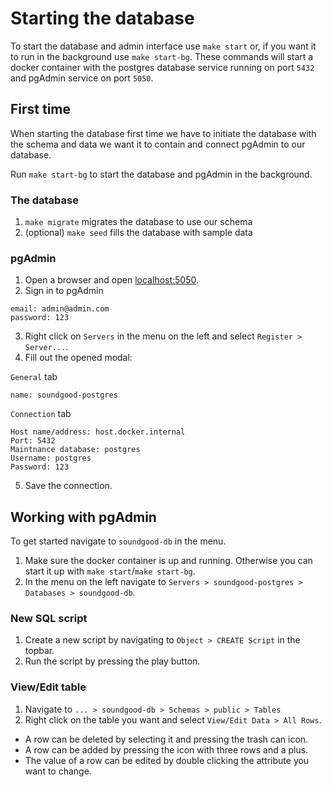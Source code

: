 # Starting the database

To start the database and admin interface use `make start` or, if you want it to run in the background use `make start-bg`. These commands will start a docker container with the postgres database service running on port `5432` and pgAdmin service on port `5050`.

## First time

When starting the database first time we have to initiate the database with the schema and data we want it to contain and connect pgAdmin to our database.

Run `make start-bg` to start the database and pgAdmin in the background.

### The database

1. `make migrate` migrates the database to use our schema
2. (optional) `make seed` fills the database with sample data

### pgAdmin

1. Open a browser and open [localhost:5050](http://localhost:5050).
2. Sign in to pgAdmin

```
email: admin@admin.com
password: 123
```

3. Right click on `Servers` in the menu on the left and select `Register > Server...`.
4. Fill out the opened modal:

`General` tab

```
name: soundgood-postgres
```

`Connection` tab

```
Host name/address: host.docker.internal
Port: 5432
Maintnance database: postgres
Username: postgres
Password: 123
```

5. Save the connection.

## Working with pgAdmin

To get started navigate to `soundgood-db` in the menu.

1. Make sure the docker container is up and running. Otherwise you can start it up with `make start`/`make start-bg`.
2. In the menu on the left navigate to `Servers > soundgood-postgres > Databases > soundgood-db`.

### New SQL script

1. Create a new script by navigating to `Object > CREATE Script` in the topbar.
2. Run the script by pressing the play button.

### View/Edit table

1. Navigate to `... > soundgood-db > Schemas > public > Tables`
2. Right click on the table you want and select `View/Edit Data > All Rows`.

- A row can be deleted by selecting it and pressing the trash can icon.
- A row can be added by pressing the icon with three rows and a plus.
- The value of a row can be edited by double clicking the attribute you want to change.
